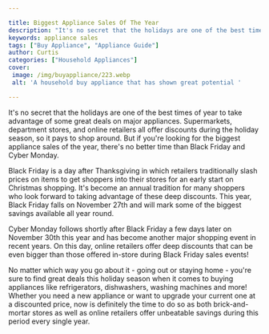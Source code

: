 ```yaml
---

title: Biggest Appliance Sales Of The Year
description: "It's no secret that the holidays are one of the best times of year to take advantage of some great deals on major appliances. Supe...get the full scoop"
keywords: appliance sales
tags: ["Buy Appliance", "Appliance Guide"]
author: Curtis
categories: ["Household Appliances"]
cover: 
 image: /img/buyappliance/223.webp
 alt: 'A household buy appliance that has shown great potential '

---
```


It's no secret that the holidays are one of the best times of year to take advantage of some great deals on major appliances. Supermarkets, department stores, and online retailers all offer discounts during the holiday season, so it pays to shop around. But if you're looking for the biggest appliance sales of the year, there's no better time than Black Friday and Cyber Monday. 

Black Friday is a day after Thanksgiving in which retailers traditionally slash prices on items to get shoppers into their stores for an early start on Christmas shopping. It's become an annual tradition for many shoppers who look forward to taking advantage of these deep discounts. This year, Black Friday falls on November 27th and will mark some of the biggest savings available all year round. 

Cyber Monday follows shortly after Black Friday a few days later on November 30th this year and has become another major shopping event in recent years. On this day, online retailers offer deep discounts that can be even bigger than those offered in-store during Black Friday sales events! 

No matter which way you go about it - going out or staying home - you're sure to find great deals this holiday season when it comes to buying appliances like refrigerators, dishwashers, washing machines and more! Whether you need a new appliance or want to upgrade your current one at a discounted price, now is definitely the time to do so as both brick-and-mortar stores as well as online retailers offer unbeatable savings during this period every single year.
